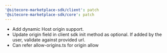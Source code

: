 ```yaml
---
'@sitecore-marketplace-sdk/client': patch
'@sitecore-marketplace-sdk/core': patch
---
```


- Add dynamic Host origin support.
- Update origin field in client sdk init method as optional. If added by the user, validate against provided url.
- Can refer allow-origins.ts for origin allow
